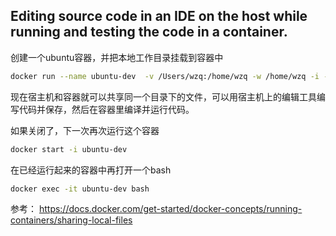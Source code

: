 ## Editing source code in an IDE on the host while running and testing the code in a container.

创建一个ubuntu容器，并把本地工作目录挂载到容器中

```bash
docker run --name ubuntu-dev  -v /Users/wzq:/home/wzq -w /home/wzq -i -t wangzhengquan/dev-in-ubuntu:1.0 bash
```

现在宿主机和容器就可以共享同一个目录下的文件，可以用宿主机上的编辑工具编写代码并保存，然后在容器里编译并运行代码。

如果关闭了，下一次再次运行这个容器

```bash
docker start -i ubuntu-dev
```

在已经运行起来的容器中再打开一个bash

```bash
docker exec -it ubuntu-dev bash 
```

参考： https://docs.docker.com/get-started/docker-concepts/running-containers/sharing-local-files